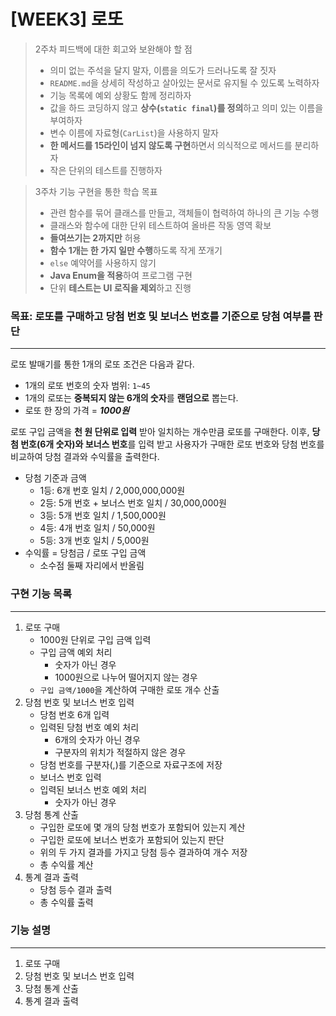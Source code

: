# [WEEK3] 로또

> 2주차 피드백에 대한 회고와 보완해야 할 점
> * 의미 없는 주석을 달지 말자, 이름을 의도가 드러나도록 잘 짓자
> * `README.md`을 상세히 작성하고 살아있는 문서로 유지될 수 있도록 노력하자
> * 기능 목록에 예외 상황도 함께 정리하자
> * 값을 하드 코딩하지 않고 **상수(`static final`)를 정의**하고 의미 있는 이름을 부여하자
> * 변수 이름에 자료형(`CarList`)을 사용하지 말자
> * **한 메서드를 15라인이 넘지 않도록 구현**하면서 의식적으로 메서드를 분리하자
> * 작은 단위의 테스트를 진행하자

> 3주차 기능 구현을 통한 학습 목표
>  * 관련 함수를 묶어 클래스를 만들고, 객체들이 협력하여 하나의 큰 기능 수행
>  * 클래스와 함수에 대한 단위 테스트하여 올바른 작동 영역 확보
>  * **들여쓰기는 2까지만** 허용
>  * **함수 1개는 한 가지 일만 수행**하도록 작게 쪼개기
>  * `else` 예약어를 사용하지 않기
>  * **Java Enum을 적용**하여 프로그램 구현
>  * 단위 **테스트는 UI 로직을 제외**하고 진행

### 목표: 로또를 구매하고 당첨 번호 및 보너스 번호를 기준으로 당첨 여부를 판단

---
로또 발매기를 통한 1개의 로또 조건은 다음과 같다.

* 1개의 로또 번호의 숫자 범위: `1~45`
* 1개의 로또는 **중복되지 않는 6개의 숫자**를 **랜덤으로** 뽑는다.
* 로또 한 장의 가격 = _**1000원**_

로또 구입 금액을 **천 원 단위로 입력** 받아 일치하는 개수만큼 로또를 구매한다.
이후, **당첨 번호(6개 숫자)와 보너스 번호**를 입력 받고 사용자가 구매한 로또 번호와 당첨 번호를 비교하여 당첨 결과와 수익률을 출력한다.

* 당첨 기준과 금액
  * 1등: 6개 번호 일치 / 2,000,000,000원
  * 2등: 5개 번호 + 보너스 번호 일치 / 30,000,000원
  * 3등: 5개 번호 일치 / 1,500,000원
  * 4등: 4개 번호 일치 / 50,000원
  * 5등: 3개 번호 일치 / 5,000원
* 수익률 = 당첨금 / 로또 구입 금액
  * 소수점 둘째 자리에서 반올림

### 구현 기능 목록

---

1. 로또 구매
    * 1000원 단위로 구입 금액 입력
    * 구입 금액 예외 처리
      * 숫자가 아닌 경우
      * 1000원으로 나누어 떨어지지 않는 경우
    * `구입 금액/1000`을 계산하여 구매한 로또 개수 산출
2. 당첨 번호 및 보너스 번호 입력
    * 당첨 번호 6개 입력
    * 입력된 당첨 번호 예외 처리
      * 6개의 숫자가 아닌 경우
      * 구분자의 위치가 적절하지 않은 경우
    * 당첨 번호를 구분자(,)를 기준으로 자료구조에 저장
    * 보너스 번호 입력
    * 입력된 보너스 번호 예외 처리
      * 숫자가 아닌 경우
3. 당첨 통계 산출
    * 구입한 로또에 몇 개의 당첨 번호가 포함되어 있는지 계산
    * 구입한 로또에 보너스 번호가 포함되어 있는지 판단
    * 위의 두 가지 결과를 가지고 당첨 등수 결과하여 개수 저장
    * 총 수익률 계산
4. 통계 결과 출력
    * 당첨 등수 결과 출력
    * 총 수익률 출력

### 기능 설명

---

1. 로또 구매
2. 당첨 번호 및 보너스 번호 입력
3. 당첨 통계 산출
4. 통계 결과 출력

